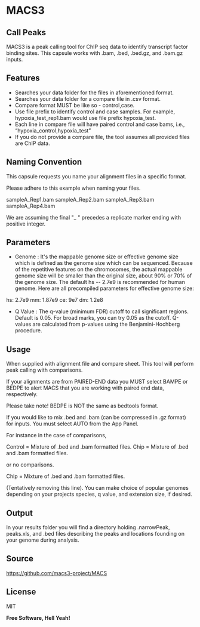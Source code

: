 # MACS3  
##  Call Peaks

MACS3 is a peak calling tool for ChIP seq data to identify transcript factor binding sites. This capsule works with .bam, .bed, .bed.gz, and .bam.gz inputs.

## Features

- Searches your data folder for the files in aforementioned format.
- Searches your data folder for a compare file in .csv format. 
- Compare format MUST be like so - control,case.
- Use file prefix to identify control and case samples. For example, hypoxia_test_rep1.bam would use file prefix hypoxia_test. 
- Each line in compare file will have paired control and case bams, i.e.,
“hypoxia_control,hypoxia_test” 
- If you do not provide a compare file, the tool assumes all provided files are ChIP data.


## Naming Convention

This capsule requests you name your alignment files in a specific format. 

Please adhere to this example when naming your files. 

sampleA_Rep1.bam
sampleA_Rep2.bam
sampleA_Rep3.bam
sampleA_Rep4.bam

We are assuming the final "_ " precedes a replicate marker ending with positive integer.

## Parameters 

- Genome : It's the mappable genome size or effective genome size which is defined as the genome size which can be sequenced. Because of the repetitive features on the chromosomes, the actual mappable genome size will be smaller than the original size, about 90% or 70% of the genome size. The default hs -- 2.7e9 is recommended for human genome. Here are all precompiled parameters for effective genome size:

hs: 2.7e9
mm: 1.87e9
ce: 9e7
dm: 1.2e8

- Q Value : The q-value (minimum FDR) cutoff to call significant regions. Default is 0.05. For broad marks, you can try 0.05 as the cutoff. Q-values are calculated from p-values using the Benjamini-Hochberg procedure.


## Usage

When supplied with alignment file and compare sheet. This tool will perform peak calling with comparisons. 

If your alignments are from PAIRED-END data you MUST select BAMPE or BEDPE to alert MACS that you are working with paired end data, respectively.

Please take note! BEDPE is NOT the same as bedtools format.  

If you would like to mix .bed and .bam (can be compressed in .gz format) for inputs. You must select AUTO from the App Panel. 

For instance in the case of comparisons, 

Control = Mixture of .bed and .bam formatted files. 
Chip = Mixture of .bed and .bam formatted files.

or no comparisons.

Chip = Mixture of .bed and .bam formatted files.

(Tentatively removing this line).
You can make choice of popular genomes depending on your projects species, q value, and extension size, if desired. 


## Output

In your results folder you will find a directory holding .narrowPeak, peaks.xls, and .bed files describing the peaks and locations founding on your genome during analysis. 

## Source

https://github.com/macs3-project/MACS

## License

MIT

**Free Software, Hell Yeah!**

[//]: # (These are reference links used in the body of this note and get stripped out when the markdown processor does its job. There is no need to format nicely because it shouldn't be seen. Thanks SO - http://stackoverflow.com/questions/4823468/store-comments-in-markdown-syntax)

   [dill]: <https://github.com/joemccann/dillinger>
   [git-repo-url]: <https://github.com/joemccann/dillinger.git>
   [john gruber]: <http://daringfireball.net>
   [df1]: <http://daringfireball.net/projects/markdown/>
   [markdown-it]: <https://github.com/markdown-it/markdown-it>
   [Ace Editor]: <http://ace.ajax.org>
   [node.js]: <http://nodejs.org>
   [Twitter Bootstrap]: <http://twitter.github.com/bootstrap/>
   [jQuery]: <http://jquery.com>
   [@tjholowaychuk]: <http://twitter.com/tjholowaychuk>
   [express]: <http://expressjs.com>
   [AngularJS]: <http://angularjs.org>
   [Gulp]: <http://gulpjs.com>

   [PlDb]: <https://github.com/joemccann/dillinger/tree/master/plugins/dropbox/README.md>
   [PlGh]: <https://github.com/joemccann/dillinger/tree/master/plugins/github/README.md>
   [PlGd]: <https://github.com/joemccann/dillinger/tree/master/plugins/googledrive/README.md>
   [PlOd]: <https://github.com/joemccann/dillinger/tree/master/plugins/onedrive/README.md>
   [PlMe]: <https://github.com/joemccann/dillinger/tree/master/plugins/medium/README.md>
   [PlGa]: <https://github.com/RahulHP/dillinger/blob/master/plugins/googleanalytics/README.md>